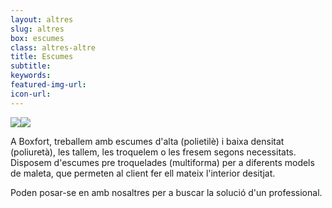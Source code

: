```yaml
---
layout: altres
slug: altres
box: escumes
class: altres-altre
title: Escumes
subtitle:
keywords: 
featured-img-url:
icon-url: 
--- 
```


 	
<p class="text-center"><img src="{{ site.base_url }}/assets/img/01-thumbnail-box-fort-altres-escumes-candaus.jpg"><img src="{{ site.base_url }}/assets/img/01-thumbnail-box-fort-altres-escumes-escumes.jpg"></p>

A Boxfort, treballem amb escumes d'alta (polietilè) i baixa densitat (poliuretà), les tallem, les troquelem o les fresem segons necessitats.  Disposem d'escumes pre troquelades (multiforma) per a diferents models de maleta, que permeten al client fer ell mateix l'interior desitjat.

Poden posar-se en amb nosaltres per a buscar la solució d'un professional.